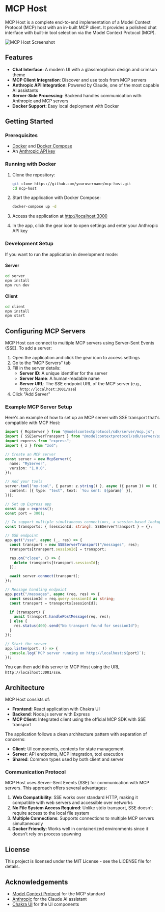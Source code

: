 # MCP Host

MCP Host is a complete end-to-end implementation of a Model Context Protocol (MCP) host with an in-built MCP client. It provides a polished chat interface with built-in tool selection via the Model Context Protocol (MCP).

![MCP Host Screenshot](/path/to/screenshot.png)

## Features

- **Chat Interface**: A modern UI with a glassmorphism design and crimson theme
- **MCP Client Integration**: Discover and use tools from MCP servers
- **Anthropic API Integration**: Powered by Claude, one of the most capable AI assistants
- **Server-Side Processing**: Backend handles communication with Anthropic and MCP servers
- **Docker Support**: Easy local deployment with Docker

## Getting Started

### Prerequisites

- [Docker](https://docs.docker.com/get-docker/) and [Docker Compose](https://docs.docker.com/compose/install/)
- An [Anthropic API key](https://console.anthropic.com/)

### Running with Docker

1. Clone the repository:

   ```bash
   git clone https://github.com/yourusername/mcp-host.git
   cd mcp-host
   ```

2. Start the application with Docker Compose:

   ```bash
   docker-compose up -d
   ```

3. Access the application at [http://localhost:3000](http://localhost:3000)

4. In the app, click the gear icon to open settings and enter your Anthropic API key

### Development Setup

If you want to run the application in development mode:

#### Server

```bash
cd server
npm install
npm run dev
```

#### Client

```bash
cd client
npm install
npm start
```

## Configuring MCP Servers

MCP Host can connect to multiple MCP servers using Server-Sent Events (SSE). To add a server:

1. Open the application and click the gear icon to access settings
2. Go to the "MCP Servers" tab
3. Fill in the server details:
   - **Server ID**: A unique identifier for the server
   - **Server Name**: A human-readable name
   - **Server URL**: The SSE endpoint URL of the MCP server (e.g., `http://localhost:3001/sse`)
4. Click "Add Server"

### Example MCP Server Setup

Here's an example of how to set up an MCP server with SSE transport that's compatible with MCP Host:

```typescript
import { McpServer } from "@modelcontextprotocol/sdk/server/mcp.js";
import { SSEServerTransport } from "@modelcontextprotocol/sdk/server/sse.js";
import express from "express";
import { z } from "zod";

// Create an MCP server
const server = new McpServer({
  name: "MyServer",
  version: "1.0.0",
});

// Add your tools
server.tool("my-tool", { param: z.string() }, async ({ param }) => ({
  content: [{ type: "text", text: `You sent: ${param}` }],
}));

// Set up Express app
const app = express();
const port = 3001;

// To support multiple simultaneous connections, a session-based lookup object is used
const transports: { [sessionId: string]: SSEServerTransport } = {};

// SSE endpoint
app.get("/sse", async (_, res) => {
  const transport = new SSEServerTransport("/messages", res);
  transports[transport.sessionId] = transport;

  res.on("close", () => {
    delete transports[transport.sessionId];
  });

  await server.connect(transport);
});

// Message handling endpoint
app.post("/messages", async (req, res) => {
  const sessionId = req.query.sessionId as string;
  const transport = transports[sessionId];

  if (transport) {
    await transport.handlePostMessage(req, res);
  } else {
    res.status(400).send("No transport found for sessionId");
  }
});

// Start the server
app.listen(port, () => {
  console.log(`MCP server running on http://localhost:${port}`);
});
```

You can then add this server to MCP Host using the URL `http://localhost:3001/sse`.

## Architecture

MCP Host consists of:

- **Frontend**: React application with Chakra UI
- **Backend**: Node.js server with Express
- **MCP Client**: Integrated client using the official MCP SDK with SSE transport

The application follows a clean architecture pattern with separation of concerns:

- **Client**: UI components, contexts for state management
- **Server**: API endpoints, MCP integration, tool execution
- **Shared**: Common types used by both client and server

### Communication Protocol

MCP Host uses Server-Sent Events (SSE) for communication with MCP servers. This approach offers several advantages:

1. **Web Compatibility**: SSE works over standard HTTP, making it compatible with web servers and accessible over networks
2. **No File System Access Required**: Unlike stdio transport, SSE doesn't require access to the local file system
3. **Multiple Connections**: Supports connections to multiple MCP servers simultaneously
4. **Docker Friendly**: Works well in containerized environments since it doesn't rely on process spawning

## License

This project is licensed under the MIT License - see the LICENSE file for details.

## Acknowledgements

- [Model Context Protocol](https://modelcontextprotocol.io/) for the MCP standard
- [Anthropic](https://www.anthropic.com/) for the Claude AI assistant
- [Chakra UI](https://chakra-ui.com/) for the UI components
